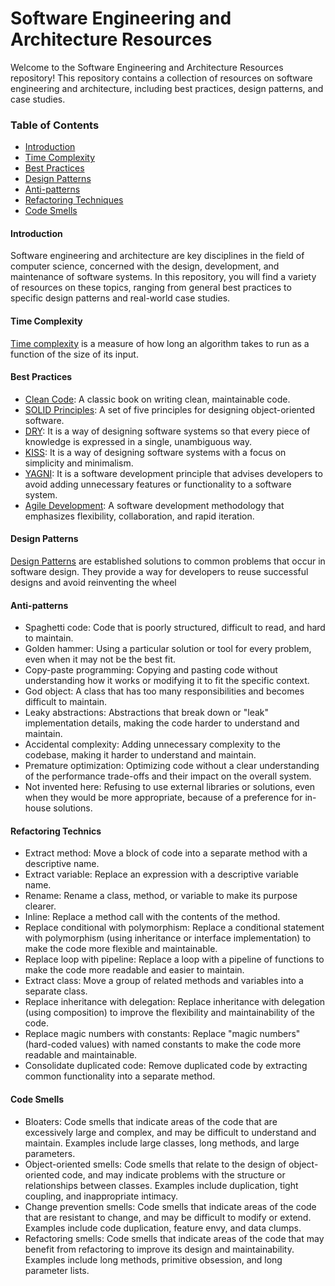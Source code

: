 # Software Engineering and Architecture Resources

Welcome to the Software Engineering and Architecture Resources repository! This repository contains a collection of resources on software engineering and architecture, including best practices, design patterns, and case studies.

### Table of Contents
- [Introduction](https://github.com/TheodorosKarropoulos/software.engineer.resources#introduction)
- [Time Complexity](https://github.com/TheodorosKarropoulos/software.engineer.resources#time-complexity)
- [Best Practices](https://github.com/TheodorosKarropoulos/software.engineer.resources/blob/main/README.md#best-practices)
- [Design Patterns](https://github.com/TheodorosKarropoulos/software.engineer.resources/blob/main/README.md#design-patterns)
- [Anti-patterns](https://github.com/TheodorosKarropoulos/software.engineer.resources#anti-patterns)
- [Refactoring Techniques](https://github.com/TheodorosKarropoulos/software.engineer.resources#refactoring-technics)
- [Code Smells](https://github.com/TheodorosKarropoulos/software.engineer.resources#code-smells)

#### Introduction
Software engineering and architecture are key disciplines in the field of computer science, concerned with the design, development, and maintenance of software systems. In this repository, you will find a variety of resources on these topics, ranging from general best practices to specific design patterns and real-world case studies.

#### Time Complexity
[Time complexity](https://github.com/TheodorosKarropoulos/software.engineer.resources/blob/main/TimeComplexity/TimeComplexityIntro.md) is a measure of how long an algorithm takes to run as a function of the size of its input.

#### Best Practices
- [Clean Code](https://github.com/TheodorosKarropoulos/software.engineer.resources/blob/main/BestPractices/CleanCode.md): A classic book on writing clean, maintainable code.
- [SOLID Principles](https://github.com/TheodorosKarropoulos/software.engineer.resources/tree/main/BestPractices/SOLID): A set of five principles for designing object-oriented software.
- [DRY](https://github.com/TheodorosKarropoulos/software.engineer.resources/blob/main/BestPractices/DRY.md): It is a way of designing software systems so that every piece of knowledge is expressed in a single, unambiguous way.
- [KISS](https://github.com/TheodorosKarropoulos/software.engineer.resources/blob/main/BestPractices/KISS.md): It is a way of designing software systems with a focus on simplicity and minimalism.
- [YAGNI](https://github.com/TheodorosKarropoulos/software.engineer.resources/blob/main/BestPractices/YAGNI.md): It is a software development principle that advises developers to avoid adding unnecessary features or functionality to a software system.
- [Agile Development](https://github.com/TheodorosKarropoulos/software.engineer.resources/blob/main/BestPractices/AgileDevelopment.md): A software development methodology that emphasizes flexibility, collaboration, and rapid iteration.

#### Design Patterns
[Design Patterns](https://github.com/TheodorosKarropoulos/software.engineer.resources/blob/main/DesignPatterns/Introduction.md) are established solutions to common problems that occur in software design. They provide a way for developers to reuse successful designs and avoid reinventing the wheel

#### Anti-patterns

- Spaghetti code: Code that is poorly structured, difficult to read, and hard to maintain.
- Golden hammer: Using a particular solution or tool for every problem, even when it may not be the best fit.
- Copy-paste programming: Copying and pasting code without understanding how it works or modifying it to fit the specific context.
- God object: A class that has too many responsibilities and becomes difficult to maintain.
- Leaky abstractions: Abstractions that break down or "leak" implementation details, making the code harder to understand and maintain.
- Accidental complexity: Adding unnecessary complexity to the codebase, making it harder to understand and maintain.
- Premature optimization: Optimizing code without a clear understanding of the performance trade-offs and their impact on the overall system.
- Not invented here: Refusing to use external libraries or solutions, even when they would be more appropriate, because of a preference for in-house solutions.

#### Refactoring Technics

- Extract method: Move a block of code into a separate method with a descriptive name.
- Extract variable: Replace an expression with a descriptive variable name.
- Rename: Rename a class, method, or variable to make its purpose clearer.
- Inline: Replace a method call with the contents of the method.
- Replace conditional with polymorphism: Replace a conditional statement with polymorphism (using inheritance or interface implementation) to make the code more flexible and maintainable.
- Replace loop with pipeline: Replace a loop with a pipeline of functions to make the code more readable and easier to maintain.
- Extract class: Move a group of related methods and variables into a separate class.
- Replace inheritance with delegation: Replace inheritance with delegation (using composition) to improve the flexibility and maintainability of the code.
- Replace magic numbers with constants: Replace "magic numbers" (hard-coded values) with named constants to make the code more readable and maintainable.
- Consolidate duplicated code: Remove duplicated code by extracting common functionality into a separate method.

#### Code Smells

- Bloaters: Code smells that indicate areas of the code that are excessively large and complex, and may be difficult to understand and maintain. Examples include large classes, long methods, and large parameters.
- Object-oriented smells: Code smells that relate to the design of object-oriented code, and may indicate problems with the structure or relationships between classes. Examples include duplication, tight coupling, and inappropriate intimacy.
- Change prevention smells: Code smells that indicate areas of the code that are resistant to change, and may be difficult to modify or extend. Examples include code duplication, feature envy, and data clumps.
- Refactoring smells: Code smells that indicate areas of the code that may benefit from refactoring to improve its design and maintainability. Examples include long methods, primitive obsession, and long parameter lists.
